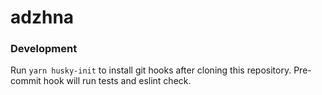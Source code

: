 # adzhna


### Development

Run `yarn husky-init` to install git hooks after cloning this repository. Pre-commit hook will 
run tests and eslint check.
